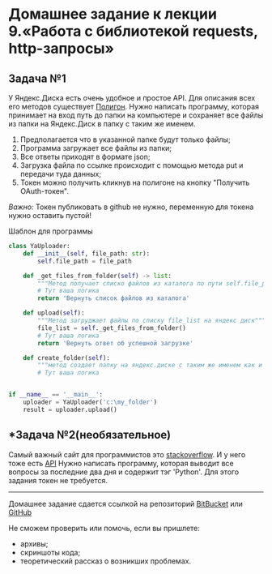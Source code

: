 # Домашнее задание к лекции 9.«Работа с библиотекой requests, http-запросы»

## Задача №1
У Яндекс.Диска есть очень удобное и простое API. Для описания всех его методов существует [Полигон](https://yandex.ru/dev/disk/poligon/).
Нужно написать программу, которая принимает на вход путь до папки на компьютере и сохраняет все файлы из папки на Яндекс.Диск в папку с таким же именем.
1. Предполагается что в указанной папке будут только файлы;
2. Программа загружает все файлы из папки;
3. Все ответы приходят в формате json;
4. Загрузка файла по ссылке происходит с помощью метода put и передачи туда данных;
5. Токен можно получить кликнув на полигоне на кнопку "Получить OAuth-токен".  

*Важно:* Токен публиковать в github не нужно, переменную для токена нужно оставить пустой! 

Шаблон для программы
```python
class YaUploader:
    def __init__(self, file_path: str):
        self.file_path = file_path

    def _get_files_from_folder(self) -> list:
        """Метод получает списко файлов из каталога по пути self.file_path и возвращает список файлов для дальнейшей работы"""
        # Тут ваша логика
        return 'Вернуть список файлов из каталога'

    def upload(self):
        """Метод загруджает файлы по списку file_list на яндекс диск"""
        file_list = self._get_files_from_folder()
        # Тут ваша логика
        return 'Вернуть ответ об успешной загрузке'

    def create_folder(self):
        """метод создает папку на яндекс.диске с таким же именем как и в self.file_path"""
        # Тут ваша логика


if __name__ == '__main__':
    uploader = YaUploader('c:\my_folder')
    result = uploader.upload()

```
## \*Задача №2(необязательное)
Самый важный сайт для программистов это [stackoverflow](https://stackoverflow.com/). И у него тоже есть [API](https://api.stackexchange.com/docs)
Нужно написать программу, которая выводит все вопросы за последние два дня и содержит тэг 'Python'.
Для этого задания токен не требуется.


---
Домашнее задание сдается ссылкой на репозиторий [BitBucket](https://bitbucket.org/) или [GitHub](https://github.com/)

Не сможем проверить или помочь, если вы пришлете:
* архивы;
* скриншоты кода;
* теоретический рассказ о возникших проблемах.
